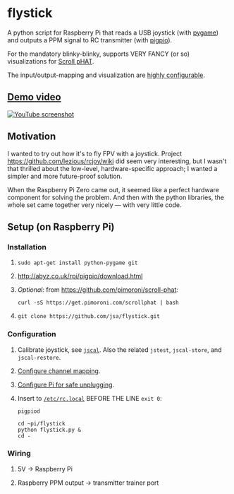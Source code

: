 # flystick

A python script for Raspberry Pi that reads a USB joystick
(with [pygame](http://www.pygame.org/)) and outputs a PPM signal to
RC transmitter (with [pigpio](http://abyz.co.uk/rpi/pigpio/python.html)).

For the mandatory blinky-blinky, supports VERY FANCY (or so) visualizations
for [Scroll pHAT](https://github.com/pimoroni/scroll-phat).

The input/output-mapping and visualization are
[highly configurable](flystick_config.py).

## [Demo video](https://www.youtube.com/watch?v=MNFTjIzeuHE)

[![YouTube screenshot](https://s3.amazonaws.com/janne.savukoski.name/flystick-youtube.png "YouTube screenshot")](https://www.youtube.com/watch?v=MNFTjIzeuHE)

## Motivation

I wanted to try out how it's to fly FPV with a joystick. Project https://github.com/Iezious/rcjoy/wiki did seem very interesting, but I wasn't that thrilled about the low-level, hardware-specific approach; I wanted a simpler and more future-proof solution.

When the Raspberry Pi Zero came out, it seemed like a perfect hardware component for solving the problem. And then with the python libraries, the whole set came together very nicely — with very little code.

## Setup (on Raspberry Pi)

### Installation

1. `sudo apt-get install python-pygame git`

2. http://abyz.co.uk/rpi/pigpio/download.html

3. *Optional:* from https://github.com/pimoroni/scroll-phat:

   `curl -sS https://get.pimoroni.com/scrollphat | bash`

4. `git clone https://github.com/jsa/flystick.git`

### Configuration

1. Calibrate joystick, see [`jscal`](http://linux.die.net/man/1/jscal). Also the related `jstest`, `jscal-store`, and
`jscal-restore`.

2. [Configure channel mapping](flystick_config.py).

3. [Configure Pi for safe unplugging](https://www.raspberrypi.org/forums/viewtopic.php?p=119884#p128497).

4. Insert to [`/etc/rc.local`](https://www.raspberrypi.org/documentation/linux/usage/rc-local.md) BEFORE THE LINE `exit 0`:

   ```
   pigpiod
   
   cd ~pi/flystick
   python flystick.py &
   cd -
   ```

### Wiring

1. 5V &rarr; Raspberry Pi

2. Raspberry PPM output &rarr; transmitter trainer port
